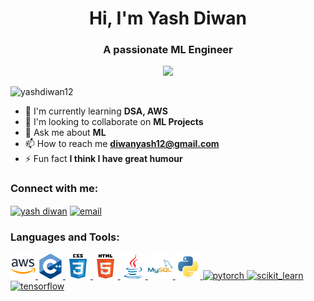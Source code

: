 <h1 align="center">Hi, I'm Yash Diwan</h1>
<h3 align="center">A passionate ML Engineer</h3>

<p align="center">
  <img src="https://indusuni.ac.in/uploads/blogs/iite/Understanding%20the%20Hype%20Around%20Machine%20Learning.gif" width="300">
</p>

<p align="left"> <img src="https://komarev.com/ghpvc/?username=yashdiwan12&label=Profile%20views&color=0e75b6&style=flat" alt="yashdiwan12" /> </p>

- 🌱 I'm currently learning **DSA, AWS**
- 👯 I'm looking to collaborate on **ML Projects**
- 💬 Ask me about **ML**
- 📫 How to reach me **diwanyash12@gmail.com**
- ⚡ Fun fact **I think I have great humour**

<h3 align="left">Connect with me:</h3>
<p align="left">
<a href="https://www.linkedin.com/in/yash-diwan-97b672282/" target="blank"><img align="center" src="https://raw.githubusercontent.com/rahuldkjain/github-profile-readme-generator/master/src/images/icons/Social/linked-in-alt.svg" alt="yash diwan" height="30" width="40" /></a>
<a href="mailto:diwanyash12@gmail.com" target="blank">
  <img align="center" src="https://img.icons8.com/color/48/000000/gmail-new.png" alt="email" height="30" width="40" />
</a>
</p>

<h3 align="left">Languages and Tools:</h3>
<p align="left"> <a href="https://aws.amazon.com" target="_blank" rel="noreferrer"> <img src="https://raw.githubusercontent.com/devicons/devicon/master/icons/amazonwebservices/amazonwebservices-original-wordmark.svg" alt="aws" width="40" height="40"/> </a> <a href="https://www.w3schools.com/cpp/" target="_blank" rel="noreferrer"> <img src="https://raw.githubusercontent.com/devicons/devicon/master/icons/cplusplus/cplusplus-original.svg" alt="cplusplus" width="40" height="40"/> </a> <a href="https://www.w3schools.com/css/" target="_blank" rel="noreferrer"> <img src="https://raw.githubusercontent.com/devicons/devicon/master/icons/css3/css3-original-wordmark.svg" alt="css3" width="40" height="40"/> </a> <a href="https://www.w3.org/html/" target="_blank" rel="noreferrer"> <img src="https://raw.githubusercontent.com/devicons/devicon/master/icons/html5/html5-original-wordmark.svg" alt="html5" width="40" height="40"/> </a> <a href="https://www.java.com" target="_blank" rel="noreferrer"> <img src="https://raw.githubusercontent.com/devicons/devicon/master/icons/java/java-original.svg" alt="java" width="40" height="40"/> </a> <a href="https://www.mysql.com/" target="_blank" rel="noreferrer"> <img src="https://raw.githubusercontent.com/devicons/devicon/master/icons/mysql/mysql-original-wordmark.svg" alt="mysql" width="40" height="40"/> </a> <a href="https://www.python.org" target="_blank" rel="noreferrer"> <img src="https://raw.githubusercontent.com/devicons/devicon/master/icons/python/python-original.svg" alt="python" width="40" height="40"/> </a> <a href="https://pytorch.org/" target="_blank" rel="noreferrer"> <img src="https://www.vectorlogo.zone/logos/pytorch/pytorch-icon.svg" alt="pytorch" width="40" height="40"/> </a> <a href="https://scikit-learn.org/" target="_blank" rel="noreferrer"> <img src="https://upload.wikimedia.org/wikipedia/commons/0/05/Scikit_learn_logo_small.svg" alt="scikit_learn" width="40" height="40"/> </a> <a href="https://www.tensorflow.org" target="_blank" rel="noreferrer"> <img src="https://www.vectorlogo.zone/logos/tensorflow/tensorflow-icon.svg" alt="tensorflow" width="40" height="40"/> </a> </p>

